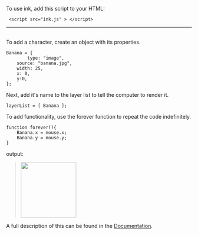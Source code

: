 To use ink, add this script to your HTML:

     <script src="ink.js" > </script>

<hr><br>
To add a character, create an object with its properties.

    Banana = {
    		type: "image",
		source: "banana.jpg",
 		width: 25,
 		x: 0,
 		y:0,
    };

      
Next, add it's name to the layer list to tell the computer to render it.

    layerList = [ Banana ];

To add functionality, use the forever function to repeat the code indefinitely.

	function forever(){
		Banana.x = mouse.x;
		Banana.y = mouse.y;
	}
     
output:

> [<img src="https://coolprofessor.github.io/ink.js/demo/banana.gif" width="150"/>](https://coolprofessor.github.io/ink.js/demo/)


A full description of this can be found in the [Documentation](https://coolprofessor.github.io/ink.js/documentation).
